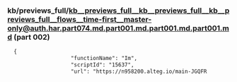 ### kb/previews_full/kb__previews_full__kb__previews_full__kb__previews_full__flows__time-first__master-only@auth.har.part074.md.part001.md.part001.md.part001.md (part 002)

```md
  {
                    "functionName": "Im",
                    "scriptId": "15637",
                    "url": "https://n958200.alteg.io/main-JGQFR
```

```

